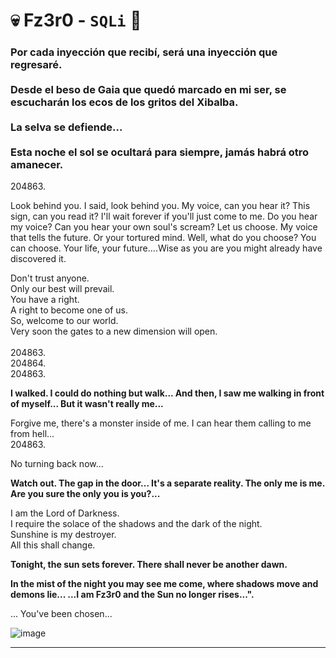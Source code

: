 # 💀 Fz3r0 - `SQLi` 💉

### Por cada inyección que recibí, será una inyección que regresaré. <br><br> Desde el beso de Gaia que quedó marcado en mi ser, se escucharán los ecos de los gritos del Xibalba. <br><br>  La selva se defiende... <br> <br> Esta noche el sol se ocultará para siempre, jamás habrá otro amanecer.

204863﻿. <br>

Look behind you. I said, look behind you. My voice, can you hear it? This sign, can you read it? I'll wait forever if you'll just come to me.
Do you hear my voice? Can you hear your own soul's scream? Let us choose. My voice that tells the future. Or your tortured mind. Well, what do you choose? You can choose. Your life, your future....Wise as you are you might already have discovered it. 

Don't trust anyone.<br> 
Only our best will prevail.<br>
You have a right.<br>
A right to become one of us.<br>
So, welcome to our world.<br>
Very soon the gates to a new dimension will open.<br><br>
204863. <br>
204864. <br>204863﻿.<br>

**I walked. I could do nothing but walk... And then, I saw me walking in front of myself... But it wasn't really me...**<br>

Forgive me, there's a monster inside of me. I can hear them calling to me from hell...<br>
204863﻿.

No turning back now...<br>

**Watch out. The gap in the door... It's a separate reality. The only me is me. Are you sure the only you is you?...**<br>

I am the Lord of Darkness. <br>
I require the solace of the shadows and the dark of the night. <br>
Sunshine is my destroyer. <br>
All this shall change. <br>

**Tonight, the sun sets forever. There shall never be another dawn.<br>**

**In the mist of the night you may see me come, where shadows move and demons lie... ...I am Fz3r0 and the Sun no longer rises...".** <br>

... You've been chosen...<br>

![image](https://github.com/Fz3r0/Fz3r0_-_SQLi/assets/94720207/37bbc806-a74a-4d97-9812-a26f0c616f5d)

---
